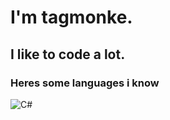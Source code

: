 # I'm tagmonke.
## I like to code a lot.

### Heres some languages i know

![C#](https://e7.pngegg.com/pngimages/328/221/png-clipart-c-programming-language-logo-microsoft-visual-studio-net-framework-javascript-icon-purple-logo.png)
